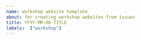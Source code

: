 ```yaml
---
name: workshop website template
about: for creating workshop websites from issues
title: YYYY-MM-DD TITLE
labels:  ["workshop"]
---
```




<!---
Add tags and fix the data and title above.
Description goes here. 
-->


